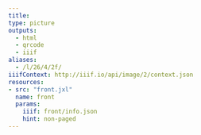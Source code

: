 ```yaml
---
title:
type: picture
outputs:
  - html
  - qrcode
  - iiif
aliases:
  - /l/26/4/2f/
iiifContext: http://iiif.io/api/image/2/context.json
resources:
- src: "front.jxl"
  name: front
  params:
    iiif: front/info.json
    hint: non-paged
---
```


